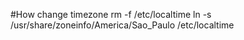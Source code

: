 #How change timezone
rm -f /etc/localtime
ln -s /usr/share/zoneinfo/America/Sao_Paulo /etc/localtime
